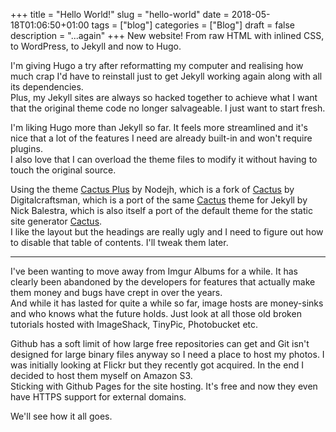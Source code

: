 +++
title = "Hello World!"
slug = "hello-world"
date = 2018-05-18T01:06:50+01:00
tags = ["blog"]
categories = ["Blog"]
draft = false
description = "...again"
+++
New website!
From raw HTML with inlined CSS, to WordPress, to Jekyll and now to Hugo.

I'm giving Hugo a try after reformatting my computer and realising how much crap I'd have to reinstall just to get Jekyll working again along with all its dependencies.  
Plus, my Jekyll sites are always so hacked together to achieve what I want that the original theme code no longer salvageable. I just want to start fresh.

I'm liking Hugo more than Jekyll so far. It feels more streamlined and it's nice that a lot of the features I need are already built-in and won't require plugins.  
I also love that I can overload the theme files to modify it without having to touch the original source.

Using the theme [Cactus Plus](https://github.com/nodejh/hugo-theme-cactus-plus) by Nodejh, which is a fork of [Cactus](https://github.com/digitalcraftsman/hugo-cactus-theme) by Digitalcraftsman, which is a port of the same [Cactus](https://github.com/nickbalestra/kactus) theme for Jekyll by Nick Balestra, which is also itself a port of the default theme for the static site generator [Cactus](https://github.com/eudicots/Cactus).  
I like the layout but the headings are really ugly and I need to figure out how to disable that table of contents. I'll tweak them later.

***

I've been wanting to move away from Imgur Albums for a while. It has clearly been abandoned by the developers for features that actually make them money and bugs have crept in over the years.  
And while it has lasted for quite a while so far, image hosts are money-sinks and who knows what the future holds. Just look at all those old broken tutorials hosted with ImageShack, TinyPic, Photobucket etc.

Github has a soft limit of how large free repositories can get and Git isn't designed for large binary files anyway so I need a place to host my photos. I was initially looking at Flickr but they recently got acquired. In the end I decided to host them myself on Amazon S3.  
Sticking with Github Pages for the site hosting. It's free and now they even have HTTPS support for external domains.

We'll see how it all goes.
